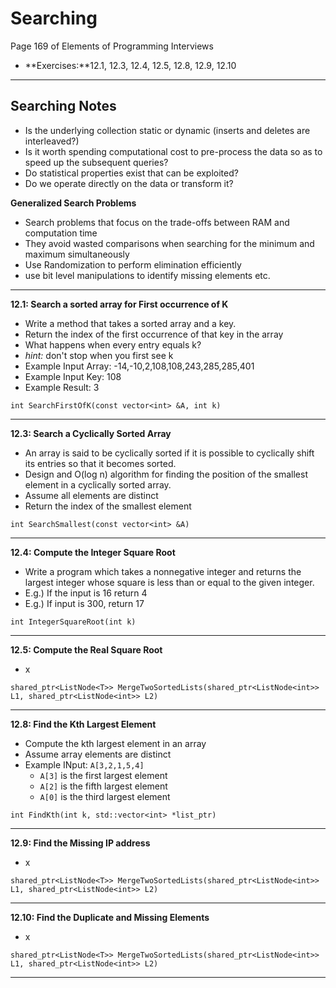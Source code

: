 # Searching #
Page 169 of Elements of Programming Interviews

*   **Exercises:**12.1, 12.3, 12.4, 12.5, 12.8, 12.9, 12.10

---

## Searching Notes ##

*   Is the underlying collection static or dynamic (inserts and deletes are interleaved?)
*   Is it worth spending computational cost to pre-process the data so as to speed up the subsequent queries?
*   Do statistical properties exist that can be exploited?
*   Do we operate directly on the data or transform it?

**Generalized Search Problems**

*  Search problems that focus on the trade-offs between RAM and computation time
*  They avoid wasted comparisons when searching for the minimum and maximum simultaneously
*  Use Randomization to perform elimination efficiently
*  use bit level manipulations to identify missing elements etc.

---

**12.1: Search a sorted array for First occurrence of K**

*   Write a method that takes a sorted array and a key.
*   Return the index of the first occurrence of that key in the array
*   What happens when every entry equals k?
*   _hint:_ don't stop when you first see k
*   Example Input Array: -14,-10,2,108,108,243,285,285,401
*   Example Input Key: 108
*   Example Result: 3

`int SearchFirstOfK(const vector<int> &A, int k)`

---

**12.3: Search a Cyclically Sorted Array**

*   An array is said to be cyclically sorted if it is possible to cyclically shift its entries so that it becomes sorted.
*   Design and O(log n) algorithm for finding the position of the smallest element in a cyclically sorted array.
*   Assume all elements are distinct
*   Return the index of the smallest element

`int SearchSmallest(const vector<int> &A)`

---

**12.4: Compute the Integer Square Root**

*   Write a program which takes a nonnegative integer and returns the largest integer whose square is less than or equal to the given integer. 
*   E.g.) If the input is 16 return 4
*   E.g.) If input is 300, return 17

`int IntegerSquareRoot(int k)`

---

**12.5: Compute the Real Square Root**

*   x

`shared_ptr<ListNode<T>> MergeTwoSortedLists(shared_ptr<ListNode<int>> L1, shared_ptr<ListNode<int>> L2)`

---

**12.8: Find the Kth Largest Element**

*   Compute the kth largest element in an array
*   Assume array elements are distinct
*   Example INput: `A[3,2,1,5,4]`
    *   `A[3]` is the first largest element
    *   `A[2]` is the fifth largest element
    *   `A[0]` is the third largest element

`int FindKth(int k, std::vector<int> *list_ptr)`

---

**12.9: Find the Missing IP address**

*   x

`shared_ptr<ListNode<T>> MergeTwoSortedLists(shared_ptr<ListNode<int>> L1, shared_ptr<ListNode<int>> L2)`

---

**12.10: Find the Duplicate and Missing Elements**

*   x

`shared_ptr<ListNode<T>> MergeTwoSortedLists(shared_ptr<ListNode<int>> L1, shared_ptr<ListNode<int>> L2)`

---